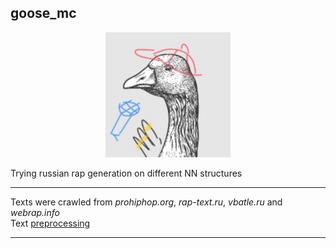 ## goose_mc  
<p align="center">
  <img width="200" height="200" src="/picture/goose_mc.jpg">
</p>  
Trying russian rap generation on different NN structures  

---
Texts were crawled from *prohiphop.org*, *rap-text.ru*, *vbatle.ru* and *webrap.info*  
Text [preprocessing](code/extraction_of_notes.ipynb)  

---
